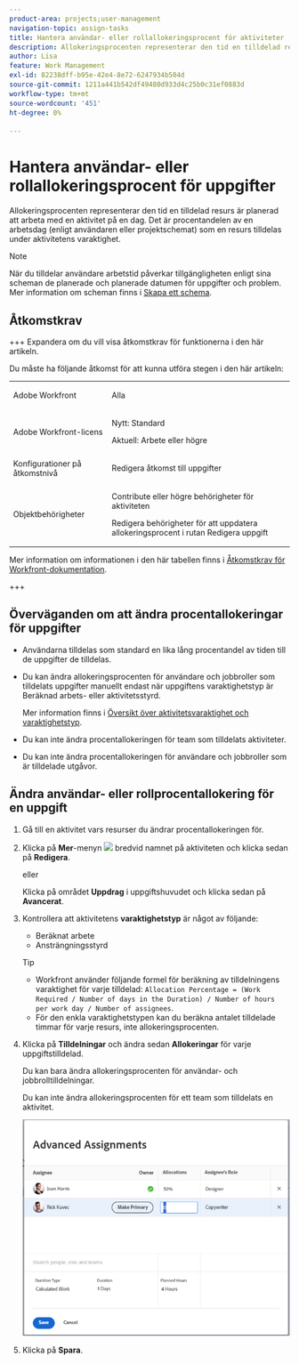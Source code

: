 ```yaml
---
product-area: projects;user-management
navigation-topic: assign-tasks
title: Hantera användar- eller rollallokeringsprocent för aktiviteter
description: Allokeringsprocenten representerar den tid en tilldelad resurs är planerad att arbeta med en aktivitet på en dag. Det är procentandelen av en arbetsdag (enligt användaren eller projektschemat) som en resurs tilldelas under aktivitetens varaktighet.
author: Lisa
feature: Work Management
exl-id: 82238dff-b95e-42e4-8e72-6247934b504d
source-git-commit: 1211a441b542df49480d933d4c25b0c31ef0883d
workflow-type: tm+mt
source-wordcount: '451'
ht-degree: 0%

---
```


# Hantera användar- eller rollallokeringsprocent för uppgifter

Allokeringsprocenten representerar den tid en tilldelad resurs är planerad att arbeta med en aktivitet på en dag. Det är procentandelen av en arbetsdag (enligt användaren eller projektschemat) som en resurs tilldelas under aktivitetens varaktighet.

>[!NOTE]
>
>När du tilldelar användare arbetstid påverkar tillgängligheten enligt sina scheman de planerade och planerade datumen för uppgifter och problem. Mer information om scheman finns i [Skapa ett schema](../../../administration-and-setup/set-up-workfront/configure-timesheets-schedules/create-schedules.md).

## Åtkomstkrav

+++ Expandera om du vill visa åtkomstkrav för funktionerna i den här artikeln.

Du måste ha följande åtkomst för att kunna utföra stegen i den här artikeln:

<table style="table-layout:auto"> 
 <col> 
 <col> 
 <tbody> 
  <tr> 
   <td role="rowheader">Adobe Workfront</td> 
   <td> <p>Alla</p> </td> 
  </tr> 
  <tr> 
   <td role="rowheader">Adobe Workfront-licens</td> 
   <td> <p>Nytt: Standard</p> 
   <p>Aktuell: Arbete eller högre</p> </td> 
  </tr> 
  <tr> 
   <td role="rowheader">Konfigurationer på åtkomstnivå</td> 
   <td> <p>Redigera åtkomst till uppgifter</p> </td> 
  </tr> 
  <tr> 
   <td role="rowheader">Objektbehörigheter</td> 
   <td> <p>Contribute eller högre behörigheter för aktiviteten</p> <p>Redigera behörigheter för att uppdatera allokeringsprocent i rutan Redigera uppgift</p>  </td> 
  </tr> 
 </tbody> 
</table>

Mer information om informationen i den här tabellen finns i [Åtkomstkrav för Workfront-dokumentation](/help/quicksilver/administration-and-setup/add-users/access-levels-and-object-permissions/access-level-requirements-in-documentation.md).

+++

## Överväganden om att ändra procentallokeringar för uppgifter

* Användarna tilldelas som standard en lika lång procentandel av tiden till de uppgifter de tilldelas.
* Du kan ändra allokeringsprocenten för användare och jobbroller som tilldelats uppgifter manuellt endast när uppgiftens varaktighetstyp är Beräknad arbets- eller aktivitetsstyrd.

  Mer information finns i [Översikt över aktivitetsvaraktighet och varaktighetstyp](../../../manage-work/tasks/taskdurtn/task-duration-and-duration-type.md).

* Du kan inte ändra procentallokeringen för team som tilldelats aktiviteter.
* Du kan inte ändra procentallokeringen för användare och jobbroller som är tilldelade utgåvor.

## Ändra användar- eller rollprocentallokering för en uppgift

1. Gå till en aktivitet vars resurser du ändrar procentallokeringen för.
1. Klicka på **Mer**-menyn ![](assets/qs-more-icon-on-an-object.png) bredvid namnet på aktiviteten och klicka sedan på **Redigera**.

   eller

   Klicka på området **Uppdrag** i uppgiftshuvudet och klicka sedan på **Avancerat**.

1. Kontrollera att aktivitetens **varaktighetstyp** är något av följande:

   * Beräknat arbete
   * Ansträngningsstyrd

   >[!TIP]
   >
   >* Workfront använder följande formel för beräkning av tilldelningens varaktighet för varje tilldelad: `Allocation Percentage = (Work Required / Number of days in the Duration) / Number of hours per work day / Number of assignees`.
   >* För den enkla varaktighetstypen kan du beräkna antalet tilldelade timmar för varje resurs, inte allokeringsprocenten.

1. Klicka på **Tilldelningar** och ändra sedan **Allokeringar** för varje uppgiftstilldelad.

   Du kan bara ändra allokeringsprocenten för användar- och jobbrolltilldelningar.

   Du kan inte ändra allokeringsprocenten för ett team som tilldelats en aktivitet.

   ![Ändra allokeringsprocent](assets/advanced-assignments-allocation-percentage.png)

1. Klicka på **Spara**.
